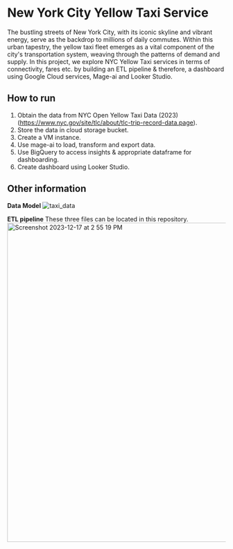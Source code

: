 # New York City Yellow Taxi Service
The bustling streets of New York City, with its iconic skyline and vibrant energy, serve as the backdrop to millions of daily commutes. 
Within this urban tapestry, the yellow taxi fleet emerges as a vital component of the city's transportation system, weaving through the patterns of demand and supply. 
In this project, we explore NYC Yellow Taxi services in terms of connectivity, fares etc. by building an ETL pipeline & therefore, a dashboard using Google Cloud services, Mage-ai and Looker Studio.


## How to run
1. Obtain the data from NYC Open Yellow Taxi Data (2023) (https://www.nyc.gov/site/tlc/about/tlc-trip-record-data.page).
2. Store the data in cloud storage bucket.
3. Create a VM instance.
4. Use mage-ai to load, transform and export data.
5. Use BigQuery to access insights & appropriate dataframe for dashboarding.
6. Create dashboard using Looker Studio.
   
## Other information

**Data Model**
![taxi_data](https://github.com/khuranayashika31/NYC-Taxi-Service/assets/51834607/67c2b974-29a2-4992-b0de-3a2433355b76)


**ETL pipeline**
These three files can be located in this repository.
<img width="734" alt="Screenshot 2023-12-17 at 2 55 19 PM" src="https://github.com/khuranayashika31/NYC-Taxi-Service/assets/51834607/bdf3b052-bf48-4a62-913b-0c1dde02ba8a">





